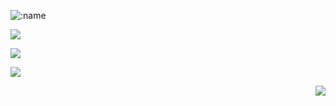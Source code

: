 ![:name](https://count.getloli.com/get/@Xc1Ym??theme=gelbooru-h)

![](https://img.shields.io/badge/Cyber%20security-Red%20team-red)

![](https://img.shields.io/badge/Cyber%20security-Blue%20team-blue)

![](https://img.shields.io/badge/Skills-Python-lightgrey)

<img align="right" src="https://github-readme-stats.vercel.app/api?username=Xc1Ym&show_icons=true&hide_title=true" />
